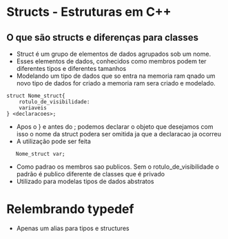 # Structs - Estruturas em C++
## O que são structs e diferenças para classes
* Struct é um grupo de elementos de dados agrupados sob um nome.
* Esses elementos de dados, conhecidos como membros podem ter diferentes tipos
e diferentes tamanhos
* Modelando um tipo de dados que so entra na memoria ram qnado um novo tipo de dados
for criado a memoria ram sera criado e modelado. 

```
struct Nome_struct{
    rotulo_de_visibilidade:
    variaveis
} <declaracoes>;
```
* Apos o } e antes do ; podemos declarar o objeto que desejamos com isso o nome
da struct podera ser omitida ja que a declaracao ja ocorreu
* A utilização pode ser feita

```
   Nome_struct var;
```

* Como padrao os membros sao publicos. Sem o rotulo_de_visibilidade o padrão é publico
diferente de classes que é privado
* Utilizado para modelas tipos de dados abstratos

# Relembrando typedef
* Apenas um alias para tipos e structures